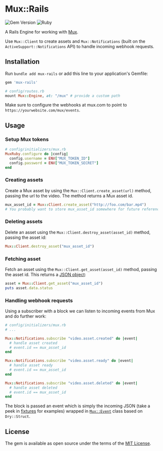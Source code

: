 # Mux::Rails

![Gem Version](https://badge.fury.io/rb/mux-rails.svg)
![Ruby](https://github.com/asgerb/mux-rails/workflows/Ruby/badge.svg)

A Rails Engine for working with [Mux](https://mux.com/).

Use `Mux::Client` to create assets and `Mux::Notifications` (built on the
`ActiveSupport::Notifications` API) to handle incoming webhook requests.

## Installation

Run `bundle add mux-rails` or add this line to your application's Gemfile:

```ruby
gem 'mux-rails'
```

```ruby
# config/routes.rb
mount Mux::Engine, at: "/mux" # provide a custom path
```

Make sure to configure the webhooks at mux.com to point to `https://yourwebsite.com/mux/events`.

## Usage

### Setup Mux tokens

```ruby
# config/initializers/mux.rb
MuxRuby.configure do |config|
  config.username = ENV["MUX_TOKEN_ID"]
  config.password = ENV["MUX_TOKEN_SECRET"]
end
```

### Creating assets

Create a Mux asset by using the `Mux::Client.create_asset(url)` method, passing
the url to the video. The method returns a Mux asset id.

```ruby
mux_asset_id = Mux::Client.create_asset("http://foo.com/bar.mp4")
# You probably want to store mux_asset_id somewhere for future reference
```

### Deleting assets

Delete an asset using the `Mux::Client.destroy_asset(asset_id)` method, passing
the asset id:

```ruby
Mux::Client.destroy_asset("mux_asset_id")
```

### Fetching asset

Fetch an asset using the `Mux::Client.get_asset(asset_id)` method, passing
the asset id. This returns a
[JSON object](https://docs.mux.com/docs/webhooks#section-example-response):

```ruby
asset = Mux::Client.get_asset("mux_asset_id")
puts asset.data.status
```

### Handling webhook requests

Using a subscriber with a block we can listen to incoming events from Mux and do further work:

```ruby
# config/initializers/mux.rb
# ...

Mux::Notifications.subscribe "video.asset.created" do |event|
  # handle asset created
  # event.id == mux_asset_id
end

Mux::Notifications.subscribe "video.asset.ready" do |event|
  # handle asset ready
  # event.id == mux_asset_id
end

Mux::Notifications.subscribe "video.asset.deleted" do |event|
  # handle asset deleted
  # event.id == mux_asset_id
end
```

The block is passed an event which is simply the incoming JSON (take a peek
in [fixtures](test/fixtures) for examples) wrapped in [`Mux::Event`](lib/mux/event.rb) class based on
`Dry::Struct`.

## License
The gem is available as open source under the terms of the [MIT License](https://opensource.org/licenses/MIT).
